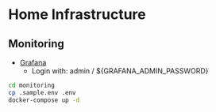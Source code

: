 Home Infrastructure
===================

## Monitoring

- [Grafana](http://192.168.1.5:3000)
    - Login with: admin / ${GRAFANA_ADMIN_PASSWORD}

```sh
cd monitoring
cp .sample.env .env
docker-compose up -d
```
